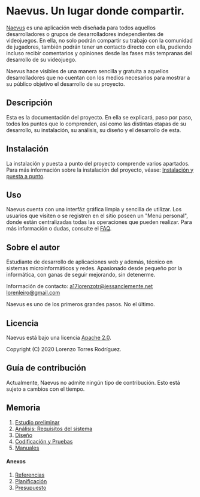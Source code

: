 # Naevus. Un lugar donde compartir.

[Naevus](https://naevus.giize.com) es una aplicación web diseñada para todos aquellos desarrolladores o grupos de desarrolladores independientes de videojuegos. En ella, no solo podrán compartir su trabajo con la comunidad de jugadores, también podrán tener un contacto directo con ella, pudiendo incluso recibir comentarios y opiniones desde las fases más tempranas del desarrollo de su videojuego.

Naevus hace visibles de una manera sencilla y gratuita a aquellos desarrolladores que no cuentan con los medios necesarios para mostrar a su público objetivo el desarrollo de su proyecto.

## Descripción
Esta es la documentación del proyecto. En ella se explicará, paso por paso, todos los puntos que lo comprenden, así como las distintas etapas de su desarrollo, su instalación, su análisis, su diseño y el desarrollo de esta.

## Instalación
La instalación y puesta a punto del proyecto comprende varios apartados. Para más información sobre la instalación del proyecto, véase: [Instalación y puesta a punto](doc/templates/5_manuales.md).

## Uso
Naevus cuenta con una interfáz gráfica limpia y sencilla de utilizar. Los usuarios que visiten o se registren en el sitio poseen un "Menú personal", donde están centralizadas todas las operaciones que pueden realizar. Para más información o dudas, consulte el [FAQ](https://naevus.giize.com/info). 

## Sobre el autor
Estudiante de desarrollo de aplicaciones web y además, técnico en sistemas microinformáticos y redes. Apasionado desde pequeño por la informática, con ganas de seguir mejorando, sin detenerme.

Información de contacto:
a17lorenzotr@iessanclemente.net
lorenleiro@gmail.com

Naevus es uno de los primeros grandes pasos. No el último.

## Licencia
Naevus está bajo una licencia [Apache 2.0](http://apache.org/licenses/LICENSE-2.0.html).

Copyright (C) 2020 Lorenzo Torres Rodríguez.

## Guía de contribución
Actualmente, Naevus no admite ningún tipo de contribución. Esto está sujeto a cambios con el tiempo.

## Memoria
1. [Estudio preliminar](doc/templates/1_estudio_preliminar.md)
2. [Análisis: Requisitos del sistema](doc/templates/2_analisis.md)
3. [Diseño](doc/templates/3_diseño.md)
4. [Codificación y Pruebas](doc/templates/4_codificacion_pruebas.md)
5. [Manuales](doc/templates/5_manuales.md)

#### Anexos
1. [Referencias](doc/templates/a1_referencias.md)
1. [Planificación](doc/templates/a2_planificacion.md)
2. [Presupuesto](doc/templates/a3_presupuesto.md)
